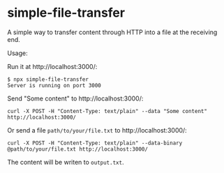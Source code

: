 # simple-file-transfer

A simple way to transfer content through HTTP into a file at the receiving end.

Usage:


Run it at http://localhost:3000/:

```
$ npx simple-file-transfer
Server is running on port 3000
```

Send "Some content" to http://localhost:3000/:

```
curl -X POST -H "Content-Type: text/plain" --data "Some content" http://localhost:3000/
```

Or send a file `path/to/your/file.txt` to http://localhost:3000/:

```
curl -X POST -H "Content-Type: text/plain" --data-binary @path/to/your/file.txt http://localhost:3000/
```

The content will be writen to `output.txt`.
